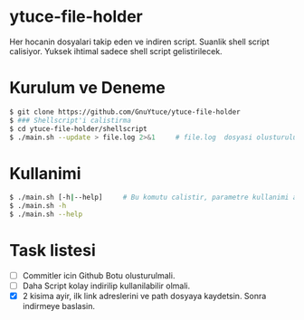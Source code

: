 # ytuce-file-holder
Her hocanin dosyalari takip eden ve indiren script. Suanlik shell script calisiyor.
Yuksek ihtimal sadece shell script gelistirilecek.

# Kurulum ve Deneme

```bash
$ git clone https://github.com/GnuYtuce/ytuce-file-holder
$ ### Shellscript'i calistirma
$ cd ytuce-file-holder/shellscript
$ ./main.sh --update > file.log 2>&1     # file.log  dosyasi olusturulur.
```

# Kullanimi

```bash
$ ./main.sh [-h|--help]     # Bu komutu calistir, parametre kullanimi anlatiliyor.
$ ./main.sh -h
$ ./main.sh --help
```

# Task listesi
- [ ] Commitler icin Github Botu olusturulmali.
- [ ] Daha Script kolay indirilip kullanilabilir olmali.
- [X] 2 kisima ayir, ilk link adreslerini ve path dosyaya kaydetsin. Sonra indirmeye baslasin.
